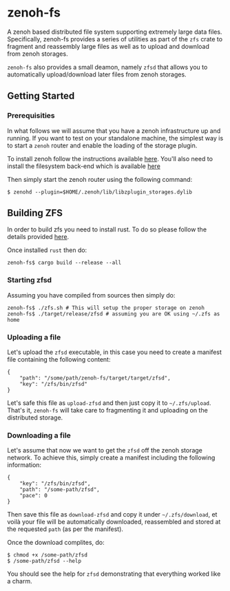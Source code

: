 # zenoh-fs
A zenoh based distributed file system supporting extremely large data files. 
Specifically, zenoh-fs provides a series of utilities as part of the ```zfs``` crate 
to fragment and reassembly large files as well as to upload and download from zenoh 
storages.

```zenoh-fs``` also provides a small deamon, namely ```zfsd``` that allows you to automatically
upload/download later files from zenoh storages.


## Getting Started
### Prerequisities
In what follows we will assume that you have a zenoh infrastructure up and running. 
If you want to test on your standalone machine, the simplest way is to start a 
```zenoh``` router and enable the loading of the storage plugin. 

To install zenoh follow the instructions available [here](https://github.com/eclipse-zenoh/zenoh).
You'll also need to install the filesystem back-end which is available [here](https://github.com/eclipse-zenoh/zenoh-backend-filesystem)

Then simply start the zenoh router using the following command:

    $ zenohd --plugin=$HOME/.zenoh/lib/libzplugin_storages.dylib


## Building ZFS
In order to build zfs you need to install rust. To do so please follow the \
details provided [here](https://www.rust-lang.org/tools/install).

Once installed ```rust``` then do:

    zenoh-fs$ cargo build --release --all

### Starting zfsd
Assuming you have compiled from sources  then simply do:

    zenoh-fs$ ./zfs.sh # This will setup the proper storage on zenoh 
    zenoh-fs$ ./target/release/zfsd # assuming you are OK using ~/.zfs as home 

### Uploading a file 
Let's upload the ```zfsd``` executable, in this case you need to create a 
manifest file containing the following content:

    { 
        "path": "/some/path/zenoh-fs/target/target/zfsd",
        "key": "/zfs/bin/zfsd"
    }

Let's safe this file as ```upload-zfsd``` and then just copy it to ```~/.zfs/upload```.
That's it, ```zenoh-fs``` will take care to fragmenting it and uploading on the 
distributed storage.

### Downloading a file
Let's assume that now we want to get the ```zfsd``` off the zenoh storage network.
To achieve this, simply create a manifest including the following information:

    {
        "key": "/zfs/bin/zfsd",
        "path": "/some-path/zfsd",
        "pace": 0
    }

Then save this file as ```download-zfsd``` and copy it under ```~/.zfs/download```,
 et voilà your file will be automatically downloaded, reassembled and stored at the 
requested ```path``` (as per the manifest).

Once the download complites, do:

    $ chmod +x /some-path/zfsd
    $ /some-path/zfsd --help

You should see the help for ```zfsd``` demonstrating that everything worked like a charm.
    
